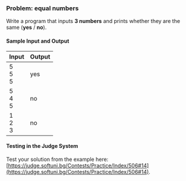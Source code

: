 ### Problem: equal numbers

Write a program that inputs **3 numbers** and prints whether they are the same (**yes** / **no**).

#### Sample Input and Output

| Input | Output |
| --- | ---- |
| 5<br>5<br>5 | yes |
| 5<br>4<br>5 | no |
| 1<br>2<br>3 | no |

#### Testing in the Judge System

Test your solution from the example here: [https://judge.softuni.bg/Contests/Practice/Index/506#14](https://judge.softuni.bg/Contests/Practice/Index/506#14).

